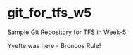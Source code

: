 git_for_tfs_w5
==============

Sample Git Repository for TFS in Week-5

Yvette was here - Broncos Rule!